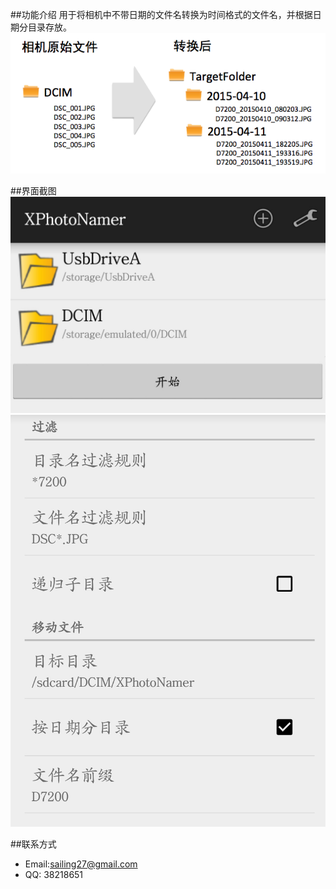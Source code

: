 ##功能介绍
用于将相机中不带日期的文件名转换为时间格式的文件名，并根据日期分目录存放。
![introduce](https://raw.githubusercontent.com/sailing27/XPhotoNamer/master/doc/image/introduce.png)


##界面截图
![main](https://raw.githubusercontent.com/sailing27/XPhotoNamer/master/doc/image/Main.png)
![setting](https://raw.githubusercontent.com/sailing27/XPhotoNamer/master/doc/image/Setting.png)


##联系方式
* Email:<sailing27@gmail.com>
* QQ: 38218651

